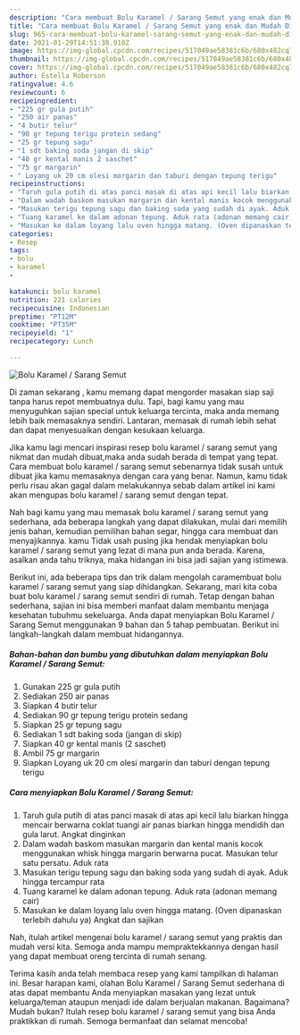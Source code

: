 ```yaml
---
description: "Cara membuat Bolu Karamel / Sarang Semut yang enak dan Mudah Dibuat"
title: "Cara membuat Bolu Karamel / Sarang Semut yang enak dan Mudah Dibuat"
slug: 965-cara-membuat-bolu-karamel-sarang-semut-yang-enak-dan-mudah-dibuat
date: 2021-01-29T14:51:38.910Z
image: https://img-global.cpcdn.com/recipes/517049ae58381c6b/680x482cq70/bolu-karamel-sarang-semut-foto-resep-utama.jpg
thumbnail: https://img-global.cpcdn.com/recipes/517049ae58381c6b/680x482cq70/bolu-karamel-sarang-semut-foto-resep-utama.jpg
cover: https://img-global.cpcdn.com/recipes/517049ae58381c6b/680x482cq70/bolu-karamel-sarang-semut-foto-resep-utama.jpg
author: Estella Roberson
ratingvalue: 4.6
reviewcount: 6
recipeingredient:
- "225 gr gula putih"
- "250 air panas"
- "4 butir telur"
- "90 gr tepung terigu protein sedang"
- "25 gr tepung sagu"
- "1 sdt baking soda jangan di skip"
- "40 gr kental manis 2 saschet"
- "75 gr margarin"
- " Loyang uk 20 cm olesi margarin dan taburi dengan tepung terigu"
recipeinstructions:
- "Taruh gula putih di atas panci masak di atas api kecil lalu biarkan hingga mencair berwarna coklat tuangi air panas biarkan hingga mendidih dan gula larut. Angkat dinginkan"
- "Dalam wadah baskom masukan margarin dan kental manis kocok menggunakan whisk hingga margarin berwarna pucat. Masukan telur satu persatu. Aduk rata"
- "Masukan terigu tepung sagu dan baking soda yang sudah di ayak. Aduk hingga tercampur rata"
- "Tuang karamel ke dalam adonan tepung. Aduk rata (adonan memang cair)"
- "Masukan ke dalam loyang lalu oven hingga matang. (Oven dipanaskan terlebih dahulu ya) Angkat dan sajikan"
categories:
- Resep
tags:
- bolu
- karamel
- 

katakunci: bolu karamel  
nutrition: 221 calories
recipecuisine: Indonesian
preptime: "PT12M"
cooktime: "PT35M"
recipeyield: "1"
recipecategory: Lunch

---
```



![Bolu Karamel / Sarang Semut](https://img-global.cpcdn.com/recipes/517049ae58381c6b/680x482cq70/bolu-karamel-sarang-semut-foto-resep-utama.jpg)

Di zaman  sekarang , kamu memang dapat mengorder masakan siap saji tanpa harus repot membuatnya dulu. Tapi, bagi kamu yang mau menyuguhkan sajian special untuk keluarga tercinta, maka anda memang lebih baik memasaknya sendiri. Lantaran, memasak di rumah lebih sehat dan dapat menyesuaikan dengan kesukaan keluarga.

Jika kamu lagi mencari inspirasi resep bolu karamel / sarang semut yang nikmat dan mudah dibuat,maka anda sudah berada di tempat yang tepat. Cara membuat bolu karamel / sarang semut  sebenarnya tidak susah untuk dibuat jika kamu memasaknya dengan cara yang benar. Namun, kamu tidak perlu risau akan gagal dalam melakukannya 
sebab dalam artikel ini kami akan mengupas bolu karamel / sarang semut dengan tepat.  



Nah bagi kamu yang mau memasak bolu karamel / sarang semut yang sederhana, ada beberapa langkah yang dapat dilakukan, mulai dari memilih jenis bahan, kemudian pemilihan bahan segar, hingga cara membuat dan menyajikannya. kamu Tidak usah pusing jika hendak menyiapkan bolu karamel / sarang semut yang lezat di mana pun anda berada. Karena, asalkan anda  tahu triknya, maka hidangan ini bisa jadi sajian yang istimewa.

Berikut ini, ada beberapa tips dan trik dalam mengolah caramembuat bolu karamel / sarang semut yang siap dihidangkan. Sekarang, mari kita coba buat bolu karamel / sarang semut sendiri di rumah. Tetap dengan bahan sederhana, sajian ini bisa memberi manfaat dalam membantu menjaga kesehatan tubuhmu sekeluarga. Anda dapat menyiapkan Bolu Karamel / Sarang Semut menggunakan 9 bahan dan 5 tahap pembuatan. Berikut ini langkah-langkah dalam membuat hidangannya.

<!--inarticleads1-->

##### Bahan-bahan dan bumbu yang dibutuhkan dalam menyiapkan Bolu Karamel / Sarang Semut:

1. Gunakan 225 gr gula putih
1. Sediakan 250 air panas
1. Siapkan 4 butir telur
1. Sediakan 90 gr tepung terigu protein sedang
1. Siapkan 25 gr tepung sagu
1. Sediakan 1 sdt baking soda (jangan di skip)
1. Siapkan 40 gr kental manis (2 saschet)
1. Ambil 75 gr margarin
1. Siapkan  Loyang uk 20 cm olesi margarin dan taburi dengan tepung terigu




<!--inarticleads2-->

##### Cara menyiapkan Bolu Karamel / Sarang Semut:

1. Taruh gula putih di atas panci masak di atas api kecil lalu biarkan hingga mencair berwarna coklat tuangi air panas biarkan hingga mendidih dan gula larut. Angkat dinginkan
1. Dalam wadah baskom masukan margarin dan kental manis kocok menggunakan whisk hingga margarin berwarna pucat. Masukan telur satu persatu. Aduk rata
1. Masukan terigu tepung sagu dan baking soda yang sudah di ayak. Aduk hingga tercampur rata
1. Tuang karamel ke dalam adonan tepung. Aduk rata (adonan memang cair)
1. Masukan ke dalam loyang lalu oven hingga matang. (Oven dipanaskan terlebih dahulu ya) Angkat dan sajikan




Nah, itulah artikel mengenai  bolu karamel / sarang semut  yang praktis dan mudah versi kita. Semoga anda mampu mempraktekkannya dengan hasil yang dapat membuat oreng tercinta di rumah senang. 

Terima kasih anda telah membaca resep yang kami tampilkan di halaman ini. Besar harapan kami, olahan  Bolu Karamel / Sarang Semut sederhana di atas dapat membantu Anda menyiapkan masakan yang lezat untuk keluarga/teman ataupun menjadi ide dalam berjualan makanan. Bagaimana? Mudah bukan? Itulah resep bolu karamel / sarang semut yang bisa Anda praktikkan di rumah. Semoga bermanfaat dan selamat mencoba!

